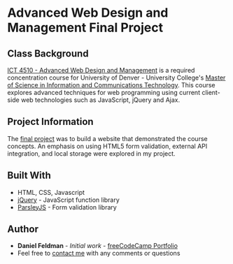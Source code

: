 # Advanced Web Design and Management Final Project

## Class Background
[ICT 4510 - Advanced Web Design and Management](https://universitycollege.du.edu/courses/coursesdetail.cfm?degreecode=ict&coursenum=4510) is a required concentration course for University of Denver - University College's [Master of Science in Information and Communications Technology](https://universitycollege.du.edu/ict/degree/masters/web-design-and-development-online/degreeid/400). This course explores advanced techniques for web programming using current client-side web technologies such as JavaScript, jQuery and Ajax. 

## Project Information
The [final project]() was to build a website that demonstrated the course concepts. An emphasis on using HTML5 form validation, external API integration, and local storage were explored in my project.

## Built With
- HTML, CSS, Javascript
- [jQuery](https://jquery.com/) - JavaScript function library
- [ParsleyJS](http://parsleyjs.org/) - Form validation library

## Author

* **Daniel Feldman** - *Initial work* - [freeCodeCamp Portfolio](https://feldbot.github.io/fcc-portfolio/)
* Feel free to [contact me](mailto:feldbot@gmail.com) with any comments or questions

